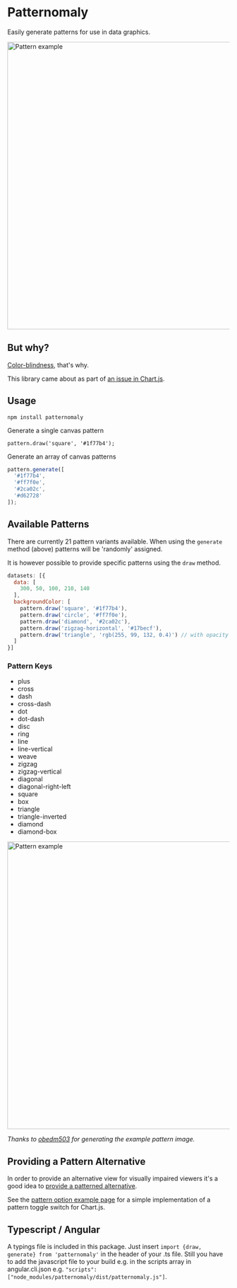 # Patternomaly

Easily generate patterns for use in data graphics.

<img src="./assets/example.png" alt="Pattern example" width="650">

## But why?

[Color-blindness](http://betweentwobrackets.com/data-graphics-and-colour-vision/), that's why.

This library came about as part of [an issue in Chart.js](https://github.com/chartjs/Chart.js/issues/1323).

## Usage

    npm install patternomaly

Generate a single canvas pattern

    pattern.draw('square', '#1f77b4');

Generate an array of canvas patterns

```javascript
pattern.generate([
  '#1f77b4',
  '#ff7f0e',
  '#2ca02c',
  '#d62728'
]);
```

## Available Patterns

There are currently 21 pattern variants available. When using the `generate` method (above) patterns will be 'randomly' assigned.

It is however possible to provide specific patterns using the `draw` method.

```javascript
datasets: [{
  data: [
    300, 50, 100, 210, 140
  ],
  backgroundColor: [
    pattern.draw('square', '#1f77b4'),
    pattern.draw('circle', '#ff7f0e'),
    pattern.draw('diamond', '#2ca02c'),
    pattern.draw('zigzag-horizontal', '#17becf'),
    pattern.draw('triangle', 'rgb(255, 99, 132, 0.4)') // with opacity
  ]
}]
```

### Pattern Keys

- plus
- cross
- dash
- cross-dash
- dot
- dot-dash
- disc
- ring
- line
- line-vertical
- weave
- zigzag
- zigzag-vertical
- diagonal
- diagonal-right-left
- square
- box
- triangle
- triangle-inverted
- diamond
- diamond-box

<img src="./assets/pattern-list.png" alt="Pattern example" width="650">

*Thanks to [obedm503](https://github.com/obedm503) for generating the example pattern image.*

## Providing a Pattern Alternative

In order to provide an alternative view for visually impaired viewers it's a good idea to [provide a patterned alternative](http://betweentwobrackets.com/data-graphics-and-colour-vision/#patternstotherescue).

See the [pattern option example page](examples/optional.html) for a simple implementation of a pattern toggle switch for Chart.js.

## Typescript / Angular
A typings file is included in this package. Just insert `import {draw, generate} from 'patternomaly'` in the header of your .ts file.
Still you have to add the javascript file to your build e.g. in the scripts array in angular.cli.json e.g.   `"scripts": ["node_modules/patternomaly/dist/patternomaly.js"]`.




